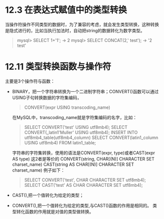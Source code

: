 # 12.3 在表达式赋值中的类型转换
当操作符操作不同类型的数据时，为了兼容的考虑，就会发生类型转换，这种转换是隐式进行的，比如当执行加法时，自动把string的数据转化为数字类型。
>mysql> SELECT 1+'1';
        -> 2
mysql> SELECT CONCAT(2,' test');
        -> '2 test'

# 12.11 类型转换函数与操作符
主要是3个操作符与函数：
- BINARY，把一个字符串转换为一个二进制字符串；CONVERT()函数可以通过USING子句转换数据的字符集编码，
  > CONVERT(expr USING transcoding_name)

  在MySQL中，transcoding_name就是字符集编码的名字，比如：
  > SELECT CONVERT('test' USING utf8mb4);
  SELECT CONVERT(_latin1'Muller' USING utf8mb4);
  INSERT INTO utf8mb4_table(utf8mb4_column)
    SELECT CONVERT(latin1_column USING utf8mb4) FROM latin1_table;

  字符串的字符集转换，使用的语法是CONVERT(expr, type)或者CAST(expr AS type) 这2者是等价的
  CONVERT(string, CHAR[(N)] CHARACTER SET charset_name)
  CAST(string AS CHAR[(N)] CHARACTER SET charset_name)
  例子如下：
  >SELECT CONVERT('test', CHAR CHARACTER SET utf8mb4);
  SELECT CAST('test' AS CHAR CHARACTER SET utf8mb4);

  



















 
- CAST(),把一个值转化为给定的类型；
- CONVERT(),把一个值转化为给定的类型,与CAST()函数的作用是相同的。
类型转化函数的作用就是对值的类型做转换。